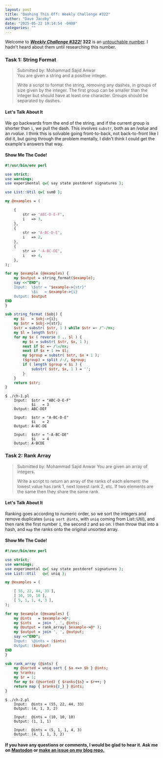 ```yaml
---
layout: post
title: "Dashing This Off: Weekly Challenge #322"
author: "Dave Jacoby"
date: "2025-05-22 19:14:54 -0400"
categories: ""
---
```


Welcome to [_**Weekly Challenge #322!**_](https://theweeklychallenge.org/blog/perl-weekly-challenge-322/) **322** is an [untouchable number](https://en.wikipedia.org/wiki/Untouchable_number). I hadn't heard about them until researching this number.

### Task 1: String Format

> Submitted by: Mohammad Sajid Anwar  
> You are given a string and a positive integer.
>
> Write a script to format the string, removing any dashes, in groups of size given by the integer. The first group can be smaller than the integer but should have at least one character. Groups should be separated by dashes.

#### Let's Talk About It

We go backwards from the end of the string, and if the current group is shorter than `i`, we pull the dash. This involves `substr`, both as an _lvalue_ and an _rvalue_. I think this is solvable going front-to-back, not back-to-front like I did it, but going through the problem mentally, I didn't think I could get the example's answers that way.

#### Show Me The Code!

```perl
#!/usr/bin/env perl

use strict;
use warnings;
use experimental qw{ say state postderef signatures };

use List::Util qw{ sum0 };

my @examples = (

    {
        str => 'ABC-D-E-F',
        i   => 3,
    },
    {
        str => 'A-BC-D-E',
        i   => 2,
    },
    {
        str => '-A-BC-DE',
        i   => 4,
    },
);

for my $example (@examples) {
    my $output = string_format($example);
    say <<"END";
    Input:  \$str = "$example->{str}"
            \$i   = $example->{i}
    Output: $output
END
}

sub string_format ($obj) {
    my $i   = $obj->{i};
    my $str = $obj->{str};
    $str = substr( $str, 1 ) while $str =~ /^-/mx;
    my $l = length $str;
    for my $x ( reverse 0 .. $l ) {
        my $c = substr( $str, $x, 1 );
        next if $c =~ /\w/mx;
        next if $x + 1 >= $l;
        my $group = substr( $str, $x + 1 );
        ($group) = split /-/, $group;
        if ( length $group < $i ) {
            substr( $str, $x, 1 ) = '';
        }
    }
    return $str;
}
```

```text
$ ./ch-1.pl
    Input:  $str = "ABC-D-E-F"
            $i   = 3
    Output: ABC-DEF

    Input:  $str = "A-BC-D-E"
            $i   = 2
    Output: A-BC-DE

    Input:  $str = "-A-BC-DE"
            $i   = 4
    Output: A-BCDE
```

### Task 2: Rank Array

> Submitted by: Mohammad Sajid Anwar
> You are given an array of integers.
>
> Write a script to return an array of the ranks of each element: the lowest value has rank 1, next lowest rank 2, etc. If two elements are the same then they share the same rank.

#### Let's Talk About It

Ranking goes according to numeric order, so we sort the integers and remove duplicates (`uniq sort @ints`, with `uniq` coming from List::Util), and then rank the first number `1`, the second `2` and so on. I then throw that into a hash, and `map` the ranks onto the original unsorted array.

#### Show Me The Code!

```perl
#!/usr/bin/env perl

use strict;
use warnings;
use experimental qw{ say state postderef signatures };
use List::Util   qw{ uniq };

my @examples = (

    [ 55, 22, 44, 33 ],
    [ 10, 10, 10 ],
    [ 5, 1, 1, 4, 3 ],
);

for my $example (@examples) {
    my @ints   = $example->@*;
    my $ints   = join ', ', @ints;
    my @output = rank_array( $example->@* );
    my $output = join ', ', @output;
    say <<"END";
    Input:  \@ints = ($ints)
    Output: ($output)
END
}

sub rank_array (@ints) {
    my @sorted = uniq sort { $a <=> $b } @ints;
    my %ranks;
    my $r = 1;
    for my $s (@sorted) { $ranks{$s} = $r++; }
    return map { $ranks{$_} } @ints;
}
```

```text
$ ./ch-2.pl
    Input:  @ints = (55, 22, 44, 33)
    Output: (4, 1, 3, 2)

    Input:  @ints = (10, 10, 10)
    Output: (1, 1, 1)

    Input:  @ints = (5, 1, 1, 4, 3)
    Output: (4, 1, 1, 3, 2)
```

#### If you have any questions or comments, I would be glad to hear it. Ask me on [Mastodon](https://mastodon.xyz/@jacobydave) or [make an issue on my blog repo.](https://github.com/jacoby/jacoby.github.io)
